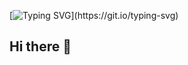 [![Typing SVG](https://readme-typing-svg.demolab.com?font=MonoLisa&size=18&pause=1000&color=CBC5AD&center=true&width=435&lines=Bienvenue+dans+mon+atelier+du+d%C3%A9v+!)](https://git.io/typing-svg)
## Hi there 👋

<!--
**rchsantos/rchsantos** is a ✨ _special_ ✨ repository because its `README.md` (this file) appears on your GitHub profile.

Here are some ideas to get you started:

- 🔭 I’m currently working on ...
- 🌱 I’m currently learning ...
- 👯 I’m looking to collaborate on ...
- 🤔 I’m looking for help with ...
- 💬 Ask me about ...
- 📫 How to reach me: ...
- 😄 Pronouns: ...
- ⚡ Fun fact: ...
-->
